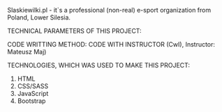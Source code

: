 Slaskiewilki.pl - it`s a professional (non-real) e-sport organization from Poland, Lower Silesia. 

TECHNICAL PARAMETERS OF THIS PROJECT:

CODE WRITTING METHOD: CODE WITH INSTRUCTOR (CwI), Instructor: Mateusz Maj)

TECHNOLOGIES, WHICH WAS USED TO MAKE THIS PROJECT:

1. HTML
2. CSS/SASS
3. JavaScript
4. Bootstrap
